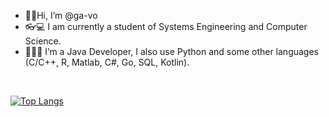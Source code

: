 - 👋🏻Hi, I’m @ga-vo
- 👓💻 I am currently a student of Systems Engineering and Computer Science.
- 👨🏻‍💻 I’m a Java Developer, I also use Python and some other languages (C/C++, R, Matlab, C#, Go, SQL, Kotlin).

<br>

[![Top Langs](https://github-readme-stats.vercel.app/api/top-langs/?username=ga-vo&layout=compact&theme=tokyonight&langs_count=6&exclude_repo=scalaf)](https://github.com/ga-vo/)
